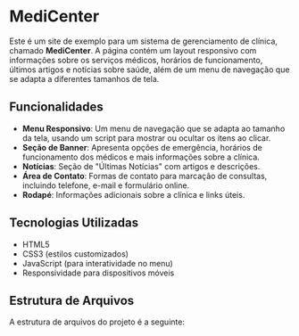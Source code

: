 # MediCenter

Este é um site de exemplo para um sistema de gerenciamento de clínica, chamado **MediCenter**. A página contém um layout responsivo com informações sobre os serviços médicos, horários de funcionamento, últimos artigos e notícias sobre saúde, além de um menu de navegação que se adapta a diferentes tamanhos de tela.

## Funcionalidades

- **Menu Responsivo**: Um menu de navegação que se adapta ao tamanho da tela, usando um script para mostrar ou ocultar os itens ao clicar.
- **Seção de Banner**: Apresenta opções de emergência, horários de funcionamento dos médicos e mais informações sobre a clínica.
- **Notícias**: Seção de "Últimas Notícias" com artigos e descrições.
- **Área de Contato**: Formas de contato para marcação de consultas, incluindo telefone, e-mail e formulário online.
- **Rodapé**: Informações adicionais sobre a clínica e links úteis.

## Tecnologias Utilizadas

- HTML5
- CSS3 (estilos customizados)
- JavaScript (para interatividade no menu)
- Responsividade para dispositivos móveis

## Estrutura de Arquivos

A estrutura de arquivos do projeto é a seguinte:

